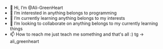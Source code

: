 - 👋 Hi, I’m @Ali-GreenHeart
- 👀 I’m interested in anything belongs to programming
- 🌱 I’m currently learning anything belongs to my interests
- 💞️ I’m looking to collaborate on anything belongs to my currently learning things
- 📫 How to reach me just teach me something and that's all :) tg -> ali_greenheart

<!---
Ali-GreenHeart/Ali-GreenHeart is a ✨ special ✨ repository because its `README.md` (this file) appears on your GitHub profile.
You can click the Preview link to take a look at your changes.
--->
